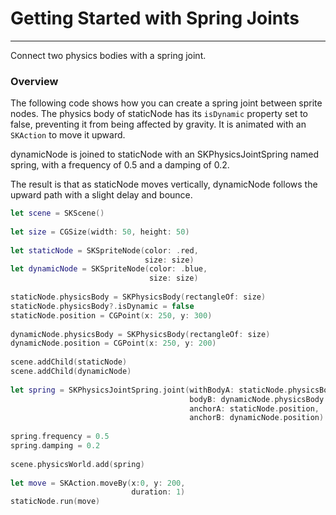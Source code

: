 # Getting Started with Spring Joints

------------------------

Connect two physics bodies with a spring joint.

### Overview

The following code shows how you can create a spring joint between sprite nodes. The physics body of staticNode has its `isDynamic` property set to false, preventing it from being affected by gravity. It is animated with an `SKAction` to move it upward.

dynamicNode is joined to staticNode with an SKPhysicsJointSpring named spring, with a frequency of 0.5 and a damping of 0.2.

The result is that as staticNode moves vertically, dynamicNode follows the upward path with a slight delay and bounce.

```swift
let scene = SKScene()
 
let size = CGSize(width: 50, height: 50)
 
let staticNode = SKSpriteNode(color: .red,
                              size: size)
let dynamicNode = SKSpriteNode(color: .blue,
                               size: size)
 
staticNode.physicsBody = SKPhysicsBody(rectangleOf: size)
staticNode.physicsBody?.isDynamic = false
staticNode.position = CGPoint(x: 250, y: 300)
 
dynamicNode.physicsBody = SKPhysicsBody(rectangleOf: size)
dynamicNode.position = CGPoint(x: 250, y: 200)
 
scene.addChild(staticNode)
scene.addChild(dynamicNode)
 
let spring = SKPhysicsJointSpring.joint(withBodyA: staticNode.physicsBody!,
                                        bodyB: dynamicNode.physicsBody!,
                                        anchorA: staticNode.position,
                                        anchorB: dynamicNode.position)
 
spring.frequency = 0.5
spring.damping = 0.2
 
scene.physicsWorld.add(spring)
 
let move = SKAction.moveBy(x:0, y: 200,
                           duration: 1)
staticNode.run(move)
```
